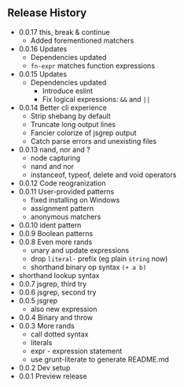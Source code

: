 ## Release History

- 0.0.17 this, break &amp; continue
	- Added forementioned matchers
- 0.0.16 Updates
	- Dependencies updated
	- `fn-expr` matches function expressions
- 0.0.15 Updates
	- Dependencies updated
        - Introduce eslint
        - Fix logical expressions: `&&` and `||`
- 0.0.14 Better cli experience
	- Strip shebang by default
	- Truncate long output lines
	- Fancier colorize of jsgrep output
	- Catch parse errors and unexisting files
- 0.0.13 nand, nor and ?
	- node capturing
	- nand and nor
	- instanceof, typeof, delete and void operators
- 0.0.12 Code reogranization
- 0.0.11 User-provided patterns
	- fixed installing on Windows
	- assignment pattern
	- anonymous matchers
- 0.0.10 ident pattern
- 0.0.9 Boolean patterns
- 0.0.8 Even more rands
	- unary and update expressions
	- drop `literal-` prefix (eg plain `string` now)
	- shorthand binary op syntax `(+ a b)`
- shorthand lookup syntax
- 0.0.7 jsgrep, third try
- 0.0.6 jsgrep, second try
- 0.0.5 jsgrep
	- also new expression
- 0.0.4 Binary and throw
- 0.0.3 More rands
	- call dotted syntax
	- literals
	- expr - expression statement
	- use grunt-literate to generate README.md
- 0.0.2 Dev setup
- 0.0.1 Preview release

